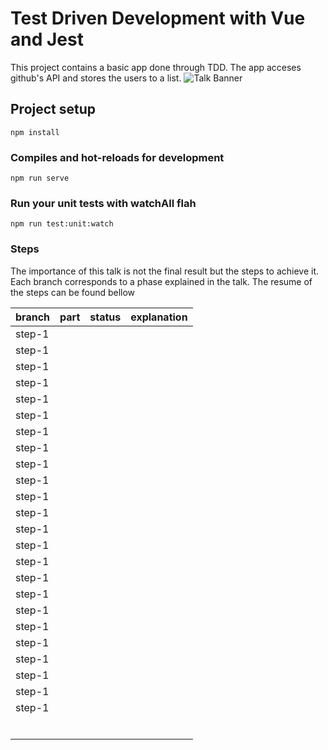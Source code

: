 # Test Driven Development with Vue and Jest
This project contains a basic app done through TDD. The app acceses github's API and stores the users to a list. 
![Talk Banner](https://secure.meetupstatic.com/photos/event/2/1/8/3/highres_486968579.jpeg)

## Project setup
```
npm install
```

### Compiles and hot-reloads for development
```
npm run serve
```

### Run your unit tests with watchAll flah
```
npm run test:unit:watch
```

### Steps

The importance of this talk is not the final result but the steps to achieve it. Each branch corresponds to a phase explained in the talk. The resume of the steps can be found bellow 

| branch | part | status | explanation |
|--------|------|--------|-------------|
| step-1 |      |        |             |
| step-1 |      |        |             |
| step-1 |      |        |             |
| step-1 |      |        |             |
| step-1 |      |        |             |
| step-1 |      |        |             |
| step-1 |      |        |             |
| step-1 |      |        |             |
| step-1 |      |        |             |
| step-1 |      |        |             |
| step-1 |      |        |             |
| step-1 |      |        |             |
| step-1 |      |        |             |
| step-1 |      |        |             |
| step-1 |      |        |             |
| step-1 |      |        |             |
| step-1 |      |        |             |
| step-1 |      |        |             |
| step-1 |      |        |             |
| step-1 |      |        |             |
| step-1 |      |        |             |
| step-1 |      |        |             |
| step-1 |      |        |             |
| step-1 |      |        |             |
|        |      |        |             |
|        |      |        |             |
|        |      |        |             |
|        |      |        |             |
|        |      |        |             |
|        |      |        |             |